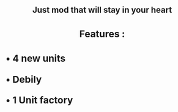 <div align="center"> 
  <h2>
  Just mod that will stay in your heart 
  <h2>
<div>

<div>
  <h3>
  
  Features :

  <h3>
<div>

<div align="left">
  <h7>
  
  • 4 new units

  • Debily

  • 1 Unit factory

  <h10>
<div>
